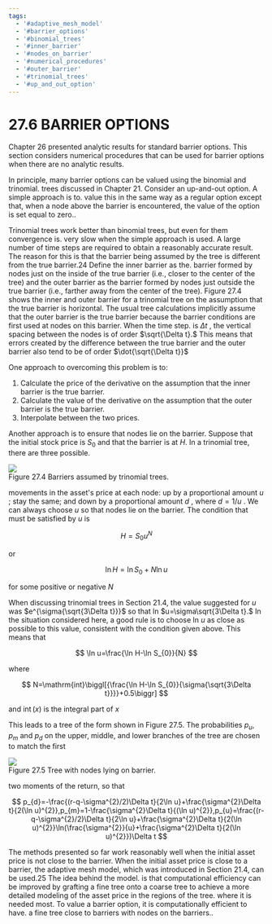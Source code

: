 ```yaml
---
tags:
  - '#adaptive_mesh_model'
  - '#barrier_options'
  - '#binomial_trees'
  - '#inner_barrier'
  - '#nodes_on_barrier'
  - '#numerical_procedures'
  - '#outer_barrier'
  - '#trinomial_trees'
  - '#up_and_out_option'
---
```

# 27.6 BARRIER OPTIONS  

Chapter 26 presented analytic results for standard barrier options. This section considers numerical procedures that can be used for barrier options when there are no analytic results.  

In principle, many barrier options can be valued using the binomial and trinomial. trees discussed in Chapter 21. Consider an up-and-out option. A simple approach is to. value this in the same way as a regular option except that, when a node above the barrier is encountered, the value of the option is set equal to zero..  

Trinomial trees work better than binomial trees, but even for them convergence is. very slow when the simple approach is used. A large number of time steps are required to obtain a reasonably accurate result. The reason for this is that the barrier being assumed by the tree is different from the true barrier.24 Define the inner barrier as the. barrier formed by nodes just on the inside of the true barrier (i.e., closer to the center of the tree) and the outer barrier as the barrier formed by nodes just outside the true barrier (i.e., farther away from the center of the tree). Figure 27.4 shows the inner and outer barrier for a trinomial tree on the assumption that the true barrier is horizontal. The usual tree calculations implicitly assume that the outer barrier is the true barrier because the barrier conditions are first used at nodes on this barrier. When the time step. is $\Delta t$ , the vertical spacing between the nodes is of order $\sqrt{\Delta t}.$ This means that errors created by the difference between the true barrier and the outer barrier also tend to be of order $\dot{\sqrt{\Delta t}}$  

One approach to overcoming this problem is to:  

1. Calculate the price of the derivative on the assumption that the inner barrier is the true barrier.   
2. Calculate the value of the derivative on the assumption that the outer barrier is the true barrier.   
3. Interpolate between the two prices.  

Another approach is to ensure that nodes lie on the barrier. Suppose that the initial stock price is $S_{0}$ and that the barrier is at $H.$ In a trinomial tree, there are three possible.  

![](images/16bdd77e093809f71785fbf21126df1b1130a439f018a96ee49440561e191cf8.jpg)  
Figure 27.4 Barriers assumed by trinomial trees.  

movements in the asset's price at each node: up by a proportional amount $u$ ; stay the same; and down by a proportional amount $d$ , where $d=1/u$ . We can always choose $u$ so that nodes lie on the barrier. The condition that must be satisfied by $u$ is  

$$
H=S_{0}u^{N}
$$  

or  

$$
\ln H=\ln S_{0}+N\ln u
$$  

for some positive or negative $N$  

When discussing trinomial trees in Section 21.4, the value suggested for $u$ was $e^{\sigma{\sqrt{3\Delta t}}}$ so that ln $u=\sigma\sqrt{3\Delta t}.$ In the situation considered here, a good rule is to choose ln $u$ as close as possible to this value, consistent with the condition given above. This means that  

$$
\ln u=\frac{\ln H-\ln S_{0}}{N}
$$  

where  

$$
N=\mathrm{int}\biggl[{\frac{\ln H-\ln S_{0}}{\sigma{\sqrt{3\Delta t}}}}+0.5\biggr]
$$  

and $\operatorname{int}(x)$ is the integral part of $x$  

This leads to a tree of the form shown in Figure 27.5. The probabilities $p_{u},p_{m}$ and $p_{d}$ on the upper, middle, and lower branches of the tree are chosen to match the first  

![](images/1d0d9ff515bea1c2547396ec70e505b52b06abf5e30d52dab9beb4949938e880.jpg)  
Figure 27.5 Tree with nodes lying on barrier.  

two moments of the return, so that  

$$
p_{d}=-\frac{(r-q-\sigma^{2}/2)\Delta t}{2\ln u}+\frac{\sigma^{2}\Delta t}{2(\ln u)^{2}},p_{m}=1-\frac{\sigma^{2}\Delta t}{(\ln u)^{2}},p_{u}=\frac{(r-q-\sigma^{2}/2)\Delta t}{2\ln u}+\frac{\sigma^{2}\Delta t}{2(\ln u)^{2}}\ln(\frac{\sigma^{2}}{u}+\frac{\sigma^{2}\Delta t}{2(\ln u)^{2}})\Delta t
$$  

The methods presented so far work reasonably well when the initial asset price is not close to the barrier. When the initial asset price is close to a barrier, the adaptive mesh model, which was introduced in Section 21.4, can be used.25 The idea behind the model. is that computational efficiency can be improved by grafting a fine tree onto a coarse tree to achieve a more detailed modeling of the asset price in the regions of the tree. where it is needed most. To value a barrier option, it is computationally efficient to have. a fine tree close to barriers with nodes on the barriers..  
